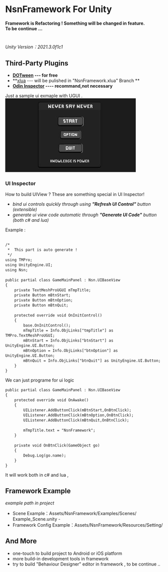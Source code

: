 # NsnFramework For Unity
**Framework is Refactoring ! Something will be changed in feature.**  
**To be continue ...**
#
*Unity Version：2021.3.0f1c1*
## Third-Party Plugins
- **[DOTween](https://assetstore.unity.com/packages/tools/animation/dotween-hotween-v2-27676) --- for free**
- **[xlua](https://github.com/Tencent/xLua) --- will be pulished in "NsnFramework.xlua" Branch **
- **[Odin Inspector](https://assetstore.unity.com/packages/tools/utilities/odin-inspector-and-serializer-89041) ---- recommand,not necessary**

Just a sample ui exmaple with UGUI .  
![README_Image/Untitled%207.png](README_Image/UI_MainWindow_Small.jpg)
### UI Inspector
How to build UIView ? These are something special in UI Inspector!
- *bind ui controls quickly through using **"Refresh UI Control"** button (extensible)*
- *generate ui view code automatic through **"Generate UI Code"** button (both c# and lua)*

Example : 

```

/*
 *  This part is auto generate !
 */
using TMPro;
using UnityEngine.UI;
using Nsn;

public partial class GameMainPanel : Nsn.UIBaseView
{
    private TextMeshProUGUI mTmpTitle;
    private Button mBtnStart;
    private Button mBtnOption;
    private Button mBtnQuit;

    protected override void OnInitControl()
    {
        base.OnInitControl();
        mTmpTitle = Info.ObjLinks["tmpTitle"] as TMPro.TextMeshProUGUI;
        mBtnStart = Info.ObjLinks["btnStart"] as UnityEngine.UI.Button;
        mBtnOption = Info.ObjLinks["btnOption"] as UnityEngine.UI.Button;
        mBtnQuit = Info.ObjLinks["btnQuit"] as UnityEngine.UI.Button;
    }
}

```
We can just programe for ui logic
```
public partial class GameMainPanel : Nsn.UIBaseView
{
    protected override void OnAwake()
    {
        UIListener.AddButtonClick(mBtnStart,OnBtnClick);
        UIListener.AddButtonClick(mBtnOption,OnBtnClick);
        UIListener.AddButtonClick(mBtnQuit,OnBtnClick);

        mTmpTitle.text = "NsnFramework";
    }

    private void OnBtnClick(GameObject go)
    {
        Debug.Log(go.name);
    }
}
```


It will work both in c# and lua , 

## Framework Example
*example path in project*
- Scene Example：Assets/NsnFramework/Examples/Scenes/ Example_Scene.unity -
- Framework Config Example：Assets/NsnFramework/Resources/Setting/ 

## And More
- one-touch to build project to Android or iOS platform
- more build-in development tools in framework
- try to build "Behaviour Designer" editor in framework , to be continue ..


